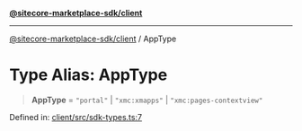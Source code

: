 [**@sitecore-marketplace-sdk/client**](../README.md)

***

[@sitecore-marketplace-sdk/client](../README.md) / AppType

# Type Alias: AppType

> **AppType** = `"portal"` \| `"xmc:xmapps"` \| `"xmc:pages-contextview"`

Defined in: [client/src/sdk-types.ts:7](https://github.com/Sitecore/sitecore-marketplace-sdk/blob/a15dca7cb666bfc995f5b0ffe9b11bcaff15c96c/packages/client/src/sdk-types.ts#L7)
